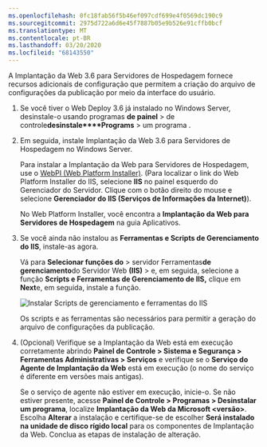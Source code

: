 ```yaml
---
ms.openlocfilehash: 0fc18fab56f5b46ef097cdf699e4f0569dc190c9
ms.sourcegitcommit: 2975d722a6d6e45f7887b05e9b526e91cffb0bcf
ms.translationtype: MT
ms.contentlocale: pt-BR
ms.lasthandoff: 03/20/2020
ms.locfileid: "68143550"
---
```

A Implantação da Web 3.6 para Servidores de Hospedagem fornece recursos adicionais de configuração que permitem a criação do arquivo de configurações da publicação por meio da interface do usuário.

1. Se você tiver o Web Deploy 3.6 já instalado no Windows Server, desinstale-o usando programas **de painel** > de controle**desinstale****Programs** > um programa .

2. Em seguida, instale Implantação da Web 3.6 para Servidores de Hospedagem no Windows Server.

    Para instalar a Implantação da Web para Servidores de Hospedagem, use o [WebPI (Web Platform Installer)](https://www.microsoft.com/web/downloads/platform.aspx). (Para localizar o link do Web Platform Installer do IIS, selecione **IIS** no painel esquerdo do Gerenciador do Servidor. Clique com o botão direito do mouse e selecione **Gerenciador do IIS (Serviços de Informações da Internet)**).

    No Web Platform Installer, você encontra a **Implantação da Web para Servidores de Hospedagem** na guia Aplicativos.

3. Se você ainda não instalou as **Ferramentas e Scripts de Gerenciamento do IIS**, instale-as agora.

    Vá para **Selecionar funções do** > servidor Ferramentas**de gerenciamento**do Servidor Web **(IIS)** > e, em seguida, selecione a função **Scripts e Ferramentas de Gerenciamento de IIS,** clique em **Next**e, em seguida, instale a função.

    ![Instalar Scripts de gerenciamento e ferramentas do IIS](../../deployment/media/tutorial-iis-management-scripts-and-tools.png)

    Os scripts e as ferramentas são necessários para permitir a geração do arquivo de configurações da publicação.

4. (Opcional) Verifique se a Implantação da Web está em execução corretamente abrindo **Painel de Controle > Sistema e Segurança > Ferramentas Administrativas > Serviços** e verifique se o **Serviço do Agente de Implantação da Web** está em execução (o nome do serviço é diferente em versões mais antigas).

    Se o serviço de agente não estiver em execução, inicie-o. Se não estiver presente, acesse **Painel de Controle > Programas > Desinstalar um programa**, localize **Implantação da Web da Microsoft \<versão>**. Escolha **Alterar** a instalação e certifique-se de escolher **Será instalado na unidade de disco rígido local** para os componentes de Implantação da Web. Conclua as etapas de instalação de alteração.